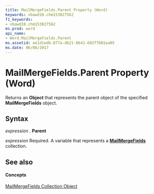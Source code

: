 ```yaml
---
title: MailMergeFields.Parent Property (Word)
keywords: vbawd10.chm153027562
f1_keywords:
- vbawd10.chm153027562
ms.prod: word
api_name:
- Word.MailMergeFields.Parent
ms.assetid: ee1d1edb-877a-db21-8641-692f7601ea05
ms.date: 06/08/2017
---
```



# MailMergeFields.Parent Property (Word)

Returns an  **Object** that represents the parent object of the specified **MailMergeFields** object.


## Syntax

 _expression_ . **Parent**

 _expression_ Required. A variable that represents a **[MailMergeFields](Word.mailmergefields.md)** collection.


## See also


#### Concepts


[MailMergeFields Collection Object](Word.mailmergefields.md)


